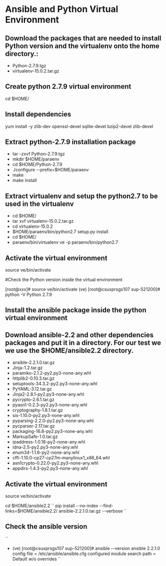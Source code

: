# Ansible and Python Virtual Environment 

## Download the packages that are needed to install Python version and the virtualenv onto the home directory.:
 - Python-2.7.9.tgz
 - virtualenv-15.0.2.tar.gz

## Create python 2.7.9 virtual environment

cd $HOME/

## Install dependencies

yum install -y zlib-dev openssl-devel sqlite-devel bzip2-devel zlib-devel

## Extract python-2.7.9 installation package

 * tar -zxvf Python-2.7.9.tgz 
 * mkdir $HOME/paraenv 
 * cd $HOME/Python-2.7.9 
 * ./configure --prefix=$HOME/paraenv 
 * make 
 * make install 
 
## Extract virtualenv and setup the python2.7 to be used in the virtualenv

* cd $HOME/
* tar xvf virtualenv-15.0.2.tar.gz
* cd virtualenv-15.0.2
* $HOME/paraenv/bin/python2.7 setup.py install
* cd $HOME/
* paraenv/bin/virtualenv ve -p paraenv/bin/python2.7

## Activate the virtual environment
source ve/bin/activate

#Check the Python version inside the virtual environment

[root@xxx]# source ve/bin/activate
(ve) [root@csuxprsgs107 sup-521200]# python -V
Python 2.7.9

## Install the ansible package inside the python virtual environment


## Download ansible-2.2 and other dependencies packages and put it in a directory. For our test we we use the $HOME/ansible2.2 directory.


* ansible-2.2.1.0.tar.gz
* Jinja-1.2.tar.gz
* paramiko-2.1.2-py2.py3-none-any.whl
* httplib2-0.10.3.tar.gz
* setuptools-34.3.2-py2.py3-none-any.whl
* PyYAML-3.12.tar.gz
* Jinja2-2.8.1-py2.py3-none-any.whl
* pycrypto-2.6.1.tar.gz
* pyasn1-0.2.3-py2.py3-none-any.whl
* cryptography-1.8.1.tar.gz
* six-1.10.0-py2.py3-none-any.whl
* pyparsing-2.2.0-py2.py3-none-any.whl
* pycparser-2.17.tar.gz
* packaging-16.8-py2.py3-none-any.whl
* MarkupSafe-1.0.tar.gz
* ipaddress-1.0.18-py2-none-any.whl
* idna-2.5-py2.py3-none-any.whl
* enum34-1.1.6-py2-none-any.whl
* cffi-1.10.0-cp27-cp27m-manylinux1_x86_64.whl
* asn1crypto-0.22.0-py2.py3-none-any.whl
* appdirs-1.4.3-py2.py3-none-any.whl


## Activate the virtual environment
source ve/bin/activate

cd $HOME/ansible2.2
``
pip install --no-index --find-links=$HOME/ansible2.2/ ansible-2.2.1.0.tar.gz --verbose
``

## Check the ansible version

``
* (ve) [root@csuxprsgs107 sup-521200]# ansible --version
  ansible 2.2.1.0
    config file = /etc/ansible/ansible.cfg
   configured module search path = Default w/o overrides
``

